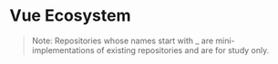 # Vue Ecosystem

> Note: Repositories whose names start with _ are mini-implementations of existing repositories and are for study only.
